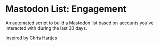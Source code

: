 # Mastodon List: Engagement

An automated script to build a Mastodon list based on accounts you've interacted with during the last 30 days.

Inspired by [Chris Hartjes](https://phpc.social/@grmpyprogrammer/109362764216590967)